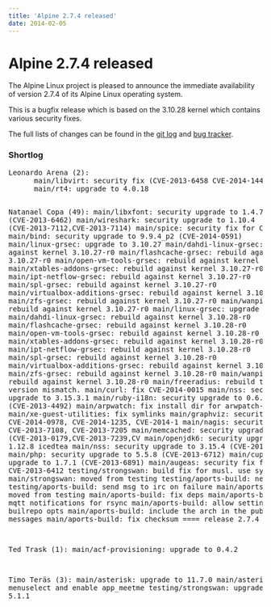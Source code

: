 ```yaml
---
title: 'Alpine 2.7.4 released'
date: 2014-02-05
---
```


# Alpine 2.7.4 released
The Alpine Linux project is pleased to announce the immediate availability of version 2.7.4 of its Alpine Linux operating system.

This is a bugfix release which is based on the 3.10.28 kernel which contains various security fixes.

The full lists of changes can be found in the <a href="http://git.alpinelinux.org/cgit/aports/log/?h=v2.7.4">git log</a> and <a href="http://bugs.alpinelinux.org/versions/76">bug tracker</a>.

<h3>Shortlog</h3>
<pre>
Leonardo Arena (2):
      main/libvirt: security fix (CVE-2013-6458 CVE-2014-1447)
      main/rt4: upgrade to 4.0.18

Natanael Copa (49):
      main/libxfont: security upgrade to 1.4.7 (CVE-2013-6462)
      main/wireshark: security upgrade to 1.10.4 (CVE-2013-7112,CVE-2013-7114)
      main/spice: security fix for CVE-2013-4282
      main/bind: security upgrade to 9.9.4_p2 (CVE-2014-0591)
      main/linux-grsec: upgrade to 3.10.27
      main/dahdi-linux-grsec: rebuild against kernel 3.10.27-r0
      main/flashcache-grsec: rebuild against kernel 3.10.27-r0
      main/open-vm-tools-grsec: rebuild against kernel 3.10.27-r0
      main/xtables-addons-grsec: rebuild against kernel 3.10.27-r0
      main/ipt-netflow-grsec: rebuild against kernel 3.10.27-r0
      main/spl-grsec: rebuild against kernel 3.10.27-r0
      main/virtualbox-additions-grsec: rebuild against kernel 3.10.27-r0
      main/zfs-grsec: rebuild against kernel 3.10.27-r0
      main/wanpipe-grsec: rebuild against kernel 3.10.27-r0
      main/linux-grsec: upgrade to 3.10.28
      main/dahdi-linux-grsec: rebuild against kernel 3.10.28-r0
      main/flashcache-grsec: rebuild against kernel 3.10.28-r0
      main/open-vm-tools-grsec: rebuild against kernel 3.10.28-r0
      main/xtables-addons-grsec: rebuild against kernel 3.10.28-r0
      main/ipt-netflow-grsec: rebuild against kernel 3.10.28-r0
      main/spl-grsec: rebuild against kernel 3.10.28-r0
      main/virtualbox-additions-grsec: rebuild against kernel 3.10.28-r0
      main/zfs-grsec: rebuild against kernel 3.10.28-r0
      main/wanpipe-grsec: rebuild against kernel 3.10.28-r0
      main/freeradius: rebuild to fix libssl version mismatch.
      main/curl: fix CVE-2014-0015
      main/nss: security upgrade to 3.15.3.1
      main/ruby-i18n: security upgrade to 0.6.6 (CVE-2013-4492)
      main/arpwatch: fix install dir for arwpatch-ethercodes
      main/xe-guest-utilities: fix symlinks
      main/graphviz: security fixes for CVE-2014-0978, CVE-2014-1235, CVE-2014-1
      main/nagis: security fix for CVE-2013-7108, CVE-2013-7205
      main/memcached: security upgrade to 1.4.17 (CVE-2013-0179,CVE-2013-7239,CV
      main/openjdk6: security upgrade to 1.12.8 icedtea
      main/nss: security upgrade to 3.15.4 (CVE-2013-1740)
      main/php: security upgrade to 5.5.8 (CVE-2013-6712)
      main/cups: security upgrade to 1.7.1 (CVE-2013-6891)
      main/augeas: security fix for CVE-2013-6412
      testing/strongswan: build fix for musl.  use system headers
      main/strongswan: moved from testing
      testing/aports-build: new aports
      testing/aports-build: send msg to irc on failure
      main/aports-build: moved from testing
      main/aports-build: fix deps
      main/aports-build: push mqtt notifications for rsync
      main/aports-build: allow setting custom builrepo opts
      main/aports-build: include the arch in the published rsync messages
      main/aports-build: fix checksum
      ==== release 2.7.4 ====

Ted Trask (1):
      main/acf-provisioning: upgrade to 0.4.2

Timo Teräs (3):
      main/asterisk: upgrade to 11.7.0
      main/asterisk: use menuselect and enable app_meetme
      testing/strongswan: upgrade to 5.1.1

</pre>
